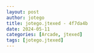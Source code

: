 ```yaml
---
layout: post
author: jotego
title: jotego.jtexed - 4f7da4b
date: 2024-05-11
categories: [Arcade, jtexed]
tags: [jotego.jtexed]
---
```


